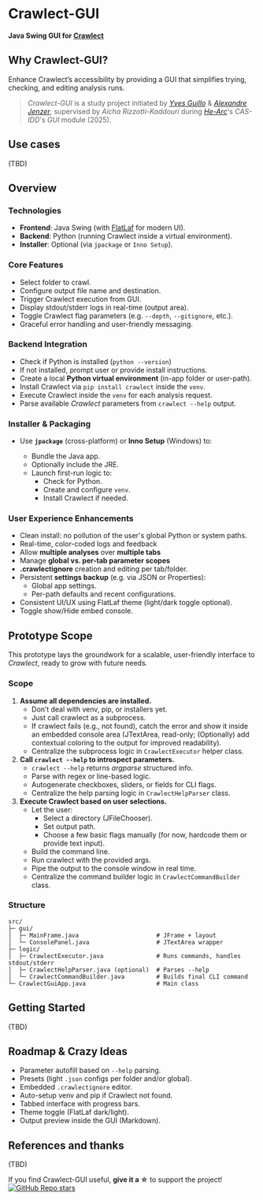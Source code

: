 # Crawlect-GUI

**Java Swing GUI for [Crawlect](https://github.com/yvesguillo/crawlect)**

## Why Crawlect-GUI?

Enhance Crawlect’s accessibility by providing a GUI that simplifies trying, checking, and editing analysis runs.

> *Crawlect-GUI* is a study project initiated by [*Yves Guillo*](https://yvesguillo.ch) & [*Alexandre Jenzer*](https://github.com/Alex141298), supervised by *Aïcha Rizzotti-Kaddouri* during [*He-Arc*](https://www.he-arc.ch/en/)'s *CAS-IDD*'s *GUI* module (2025).

## Use cases

(TBD)

## Overview

### Technologies

- **Frontend**: Java Swing (with [FlatLaf](https://github.com/JFormDesigner/FlatLaf) for modern UI).
- **Backend**: Python (running Crawlect inside a virtual environment).
- **Installer**: Optional (via `jpackage` or `Inno Setup`).

### Core Features

- Select folder to crawl.
- Configure output file name and destination.
- Trigger Crawlect execution from GUI.
- Display stdout/stderr logs in real-time (output area).
- Toggle Crawlect flag parameters (e.g. `--depth`, `--gitignore`, etc.).
- Graceful error handling and user-friendly messaging.

### Backend Integration

- Check if Python is installed (`python --version`)
- If not installed, prompt  user or provide install instructions.
- Create a local **Python virtual environment** (in-app folder or user-path).
- Install Crawlect via `pip install crawlect` inside the `venv`.
- Execute Crawlect inside the `venv` for each analysis request.
- Parse available *Crawlect* parameters from `crawlect --help` output.

### Installer & Packaging

- Use **`jpackage`** (cross-platform) or **Inno Setup** (Windows) to:

  - Bundle the Java app.
  - Optionally include the JRE.
  - Launch first-run logic to:
    - Check for Python.
    - Create and configure `venv`.
    - Install Crawlect if needed.

### User Experience Enhancements

- Clean install: no pollution of the user's global Python or system paths.
- Real-time, color-coded logs and feedback
- Allow **multiple analyses** over **multiple tabs**
- Manage **global vs. per-tab parameter scopes**
- **.crawlectignore** creation and editing per tab/folder.
- Persistent **settings backup** (e.g. via JSON or Properties):
  - Global app settings.
  - Per-path defaults and recent configurations.
- Consistent UI/UX using FlatLaf theme (light/dark toggle optional).
- Toggle show/Hide embed console.

## Prototype Scope

This prototype lays the groundwork for a scalable, user-friendly interface to *Crawlect*, ready to grow with future needs.

### Scope

1. **Assume all dependencies are installed.**
      - Don’t deal with venv, pip, or installers yet.
      - Just call crawlect as a subprocess.
      - If crawlect fails (e.g., not found), catch the error and show it inside an embedded console area
        (JTextArea, read-only; (Optionally) add contextual coloring to the output for improved readability).
      - Centralize the subprocess logic in `CrawlectExecutor` helper class.
2. **Call `crawlect --help` to introspect parameters.**
    - `crawlect --help` returns *argparse* structured info.
    - Parse with regex or line-based logic.
    - Autogenerate checkboxes, sliders, or fields for CLI flags.
    - Centralize the help parsing logic in `CrawlectHelpParser` class.
3. **Execute Crawlect based on user selections.**
    - Let the user:
      - Select a directory (JFileChooser).
      - Set output path.
      - Choose a few basic flags manually (for now, hardcode them or provide text input).
    - Build the command line.
    - Run crawlect with the provided args.
    - Pipe the output to the console window in real time.
    - Centralize the command builder logic in `CrawlectCommandBuilder` class.

### Structure

```text
src/
├─ gui/
│  ├─ MainFrame.java                      # JFrame + layout
│  └─ ConsolePanel.java                   # JTextArea wrapper
├─ logic/
│  ├─ CrawlectExecutor.java               # Runs commands, handles stdout/stderr
│  ├─ CrawlectHelpParser.java (optional)  # Parses --help
│  └─ CrawlectCommandBuilder.java         # Builds final CLI command
└─ CrawlectGuiApp.java                    # Main class
```

## Getting Started

(TBD)

## Roadmap & Crazy Ideas

- Parameter autofill based on `--help` parsing.
- Presets (light `.json` configs per folder and/or global).
- Embedded `.crawlectignore` editor.
- Auto-setup venv and pip if Crawlect not found.
- Tabbed interface with progress bars.
- Theme toggle (FlatLaf dark/light).
- Output preview inside the GUI (Markdown).

## References and thanks

(TBD)

If you find Crawlect-GUI useful, **give it a ☆** to support the project!  
[![GitHub Repo stars](https://img.shields.io/github/stars/yvesguillo/crawlect-gui?style=social)](#)